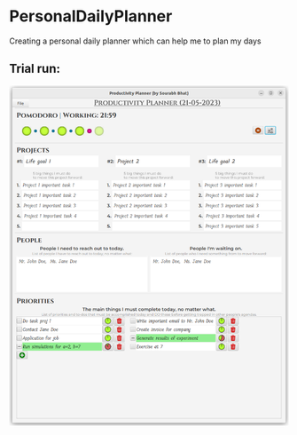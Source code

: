 # PersonalDailyPlanner
Creating a personal daily planner which can help me to plan my days

## Trial run:
![Demo image](21-05-2023.png)
